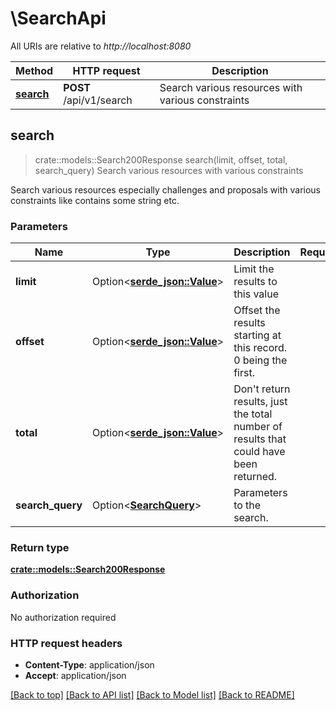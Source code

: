 # \SearchApi

All URIs are relative to *http://localhost:8080*

Method | HTTP request | Description
------------- | ------------- | -------------
[**search**](SearchApi.md#search) | **POST** /api/v1/search | Search various resources with various constraints



## search

> crate::models::Search200Response search(limit, offset, total, search_query)
Search various resources with various constraints

Search various resources especially challenges and proposals with various constraints like contains some string etc.

### Parameters


Name | Type | Description  | Required | Notes
------------- | ------------- | ------------- | ------------- | -------------
**limit** | Option<[**serde_json::Value**](.md)> | Limit the results to this value |  |[default to 2147483647]
**offset** | Option<[**serde_json::Value**](.md)> | Offset the results starting at this record. 0 being the first. |  |[default to 0]
**total** | Option<[**serde_json::Value**](.md)> | Don't return results, just the total number of results that could have been returned. |  |[default to false]
**search_query** | Option<[**SearchQuery**](SearchQuery.md)> | Parameters to the search. |  |

### Return type

[**crate::models::Search200Response**](search_200_response.md)

### Authorization

No authorization required

### HTTP request headers

- **Content-Type**: application/json
- **Accept**: application/json

[[Back to top]](#) [[Back to API list]](../README.md#documentation-for-api-endpoints) [[Back to Model list]](../README.md#documentation-for-models) [[Back to README]](../README.md)

